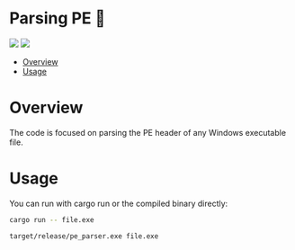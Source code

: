 # Parsing PE 🦀

<p align="left">
	<a href="https://www.rust-lang.org/"><img src="https://img.shields.io/badge/made%20with-Rust-red"></a>
	<a href="#"><img src="https://img.shields.io/badge/platform-windows-blueviolet"></a>
</p>

- [Overview](#overview)
- [Usage](#usage)

# Overview
The code is focused on parsing the PE header of any Windows executable file.

# Usage 

You can run with cargo run or the compiled binary directly:
```sh
cargo run -- file.exe
```
```sh
target/release/pe_parser.exe file.exe
```